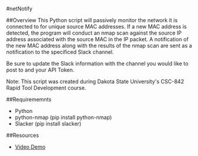 #netNotify

##Overview
This Python script will passively monitor the network it is connected to for unique source MAC addresses. If a new MAC address is detected, the program will conduct an nmap scan against the source IP address associated with the source MAC in the IP packet. A notification of the new MAC address along with the results of the nmap scan are sent as a notification to the specificed Slack channel.

Be sure to update the Slack information with the channel you would like to post to and your API Token.

Note: This script was created during Dakota State University's CSC-842 Rapid Tool Development course.

##Requirememnts
* Python
* python-nmap (pip install python-nmap)
* Slacker (pip install slacker)

##Resources
* [Video Demo](https://youtu.be/cXODLhDl3RI)
